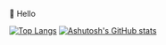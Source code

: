 👋 Hello

[![Top Langs](https://github-readme-stats.vercel.app/api/top-langs/?username=ashutoshsaxena06)](https://github.com/anuraghazra/github-readme-stats) [![Ashutosh's GitHub stats](https://github-readme-stats.vercel.app/api?username=ashutoshsaxena06)](https://github.com/anuraghazra/github-readme-stats)
